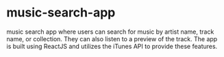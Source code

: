 # music-search-app
music search app where users can search for music by artist name, track name, or collection. They can also listen to a preview of the track. The app is built using ReactJS and utilizes the iTunes API to provide these features.
